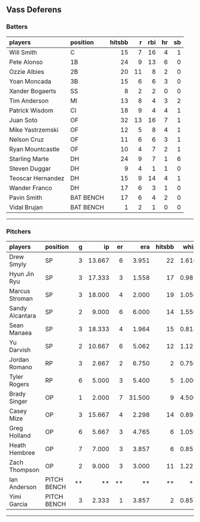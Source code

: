 ## Vass Deferens

### Batters

 
|players           |position  | hitsbb|  r| rbi| hr| sb| 
|:-----------------|:---------|------:|--:|---:|--:|--:| 
|Will Smith        |C         |     15|  7|  16|  4|  1| 
|Pete Alonso       |1B        |     24|  9|  13|  6|  0| 
|Ozzie Albies      |2B        |     20| 11|   8|  2|  0| 
|Yoan Moncada      |3B        |     15|  6|   6|  3|  0| 
|Xander Bogaerts   |SS        |      8|  2|   2|  0|  0| 
|Tim Anderson      |MI        |     13|  8|   4|  3|  2| 
|Patrick Wisdom    |CI        |     18|  9|   4|  4|  1| 
|Juan Soto         |OF        |     32| 13|  16|  7|  1| 
|Mike Yastrzemski  |OF        |     12|  5|   8|  4|  1| 
|Nelson Cruz       |OF        |     11|  6|   6|  3|  1| 
|Ryan Mountcastle  |OF        |     10|  4|   7|  2|  1| 
|Starling Marte    |DH        |     24|  9|   7|  1|  6| 
|Steven Duggar     |DH        |      9|  4|   1|  1|  0| 
|Teoscar Hernandez |DH        |     15|  9|  14|  4|  1| 
|Wander Franco     |DH        |     17|  6|   3|  1|  0| 
|Pavin Smith       |BAT BENCH |     17|  6|   4|  2|  0| 
|Vidal Brujan      |BAT BENCH |      1|  2|   1|  0|  0| 


* * *

### Pitchers

 
|players         |position    |  g|     ip| er|    era| hitsbb|  whip| so|  w| sv| 
|:---------------|:-----------|--:|------:|--:|------:|------:|-----:|--:|--:|--:| 
|Drew Smyly      |SP          |  3| 13.667|  6|  3.951|     22| 1.610| 15|  0|  0| 
|Hyun Jin Ryu    |SP          |  3| 17.333|  3|  1.558|     17| 0.981| 13|  2|  0| 
|Marcus Stroman  |SP          |  3| 18.000|  4|  2.000|     19| 1.056| 14|  1|  0| 
|Sandy Alcantara |SP          |  2|  9.000|  6|  6.000|     14| 1.556|  8|  1|  0| 
|Sean Manaea     |SP          |  3| 18.333|  4|  1.964|     15| 0.818| 29|  2|  0| 
|Yu Darvish      |SP          |  2| 10.667|  6|  5.062|     12| 1.125|  9|  0|  0| 
|Jordan Romano   |RP          |  3|  2.667|  2|  6.750|      2| 0.750|  3|  0|  1| 
|Tyler Rogers    |RP          |  6|  5.000|  3|  5.400|      5| 1.000|  6|  1|  1| 
|Brady Singer    |OP          |  1|  2.000|  7| 31.500|      9| 4.500|  1|  0|  0| 
|Casey Mize      |OP          |  3| 15.667|  4|  2.298|     14| 0.894| 10|  1|  0| 
|Greg Holland    |OP          |  6|  5.667|  3|  4.765|      6| 1.059|  6|  0|  2| 
|Heath Hembree   |OP          |  7|  7.000|  3|  3.857|      6| 0.857|  8|  0|  2| 
|Zach Thompson   |OP          |  2|  9.000|  3|  3.000|     11| 1.222|  5|  0|  0| 
|Ian Anderson    |PITCH BENCH | **|     **| **|     **|     **|    **| **| **| **| 
|Yimi Garcia     |PITCH BENCH |  3|  2.333|  1|  3.857|      2| 0.857|  1|  0|  2| 


* * *


